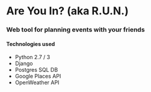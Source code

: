 # Are You In? (aka R.U.N.)

<h3>Web tool for planning events with your friends</h3>
<h4>Technologies used</h4>
<ul>
<li>Python 2.7 / 3</li>
<li>Django</li>
<li>Postgres SQL DB</li>
<li>Google Places API</li>
<li>OpenWeather API</li>
</ul>
